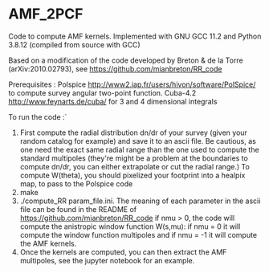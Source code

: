 # AMF_2PCF
Code to compute AMF kernels. Implemented with GNU GCC 11.2 and Python 3.8.12 (compiled from source with GCC)

Based on a modification of the code developed by Breton & de la Torre (arXiv:2010.02793), see https://github.com/mianbreton/RR_code
 
Prerequisites : Polspice http://www2.iap.fr/users/hivon/software/PolSpice/ to compute survey angular two-point function.
Cuba-4.2 http://www.feynarts.de/cuba/ for 3 and 4 dimensional integrals

To run the code :`
1) First compute the radial distribution dn/dr of your survey (given your random catalog for example) and save it to an ascii file. Be cautious, as 
one need the exact same radial range than the one used to compute the standard multipoles (they're might be a problem at the boundaries to compute dn/dr, you can either extrapolate or cut the radial range.) To compute W(theta), you should pixelized your footprint into a healpix map, to pass to the Polspice code 
3) make
4) ./compute_RR param_file.ini. 
The meaning of each parameter in the ascii file can be found in the README of https://github.com/mianbreton/RR_code 
if nmu > 0, the code will compute the anistropic window function W(s,mu): if nmu = 0 it will compute the window function multipoles and if nmu = -1 
it will compute the AMF kernels.
4) Once the kernels are computed, you can then extract the AMF multipoles, see the jupyter notebook for an example. 




